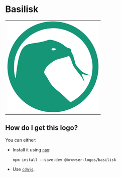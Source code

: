 # Basilisk

<table>
    <tr height=300>
        <td>
            <a href="https://github.com/alrra/browser-logos/tree/e3af48f360e382165abd6008f3e5249ea0e7dbaa/src/basilisk/">
                <img width=290 src="https://raw.githubusercontent.com/alrra/browser-logos/e3af48f360e382165abd6008f3e5249ea0e7dbaa/src/basilisk//basilisk_512x512.png" alt="Basilisk browser logo">
            </a>
        </td>
    </tr>
</table>

## How do I get this logo?

You can either:

* Install it using [`npm`][npm]:

  `npm install --save-dev @browser-logos/basilisk`

* Use [`cdnjs`][cdnjs].

<!-- Link labels: -->

[cdnjs]: https://cdnjs.com/libraries/browser-logos
[npm]: https://www.npmjs.com/
